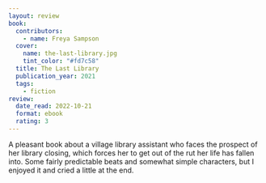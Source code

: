 ```yaml
---
layout: review
book:
  contributors:
    - name: Freya Sampson
  cover:
    name: the-last-library.jpg
    tint_color: "#fd7c58"
  title: The Last Library
  publication_year: 2021
  tags:
    - fiction
review:
  date_read: 2022-10-21
  format: ebook
  rating: 3
---
```


A pleasant book about a village library assistant who faces the prospect of her library closing, which forces her to get out of the rut her life has fallen into.
Some fairly predictable beats and somewhat simple characters, but I enjoyed it and cried a little at the end.

